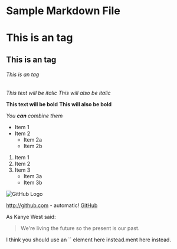 Sample Markdown File
====================

# This is an  tag
## This is an  tag
###### This is an  tag

*This text will be italic*
_This will also be italic_

**This text will be bold**
__This will also be bold__

_You **can** combine them_

* Item 1
* Item 2
  * Item 2a
  * Item 2b

1. Item 1
2. Item 2
3. Item 3
   * Item 3a
   * Item 3b

![GitHub Logo](https://assets-cdn.github.com/images/modules/logos_page/GitHub-Mark.png)

http://github.com - automatic!
[GitHub](http://github.com)

As Kanye West said:

> We're living the future so
> the present is our past.

I think you should use an
`` element here instead.ment here instead.